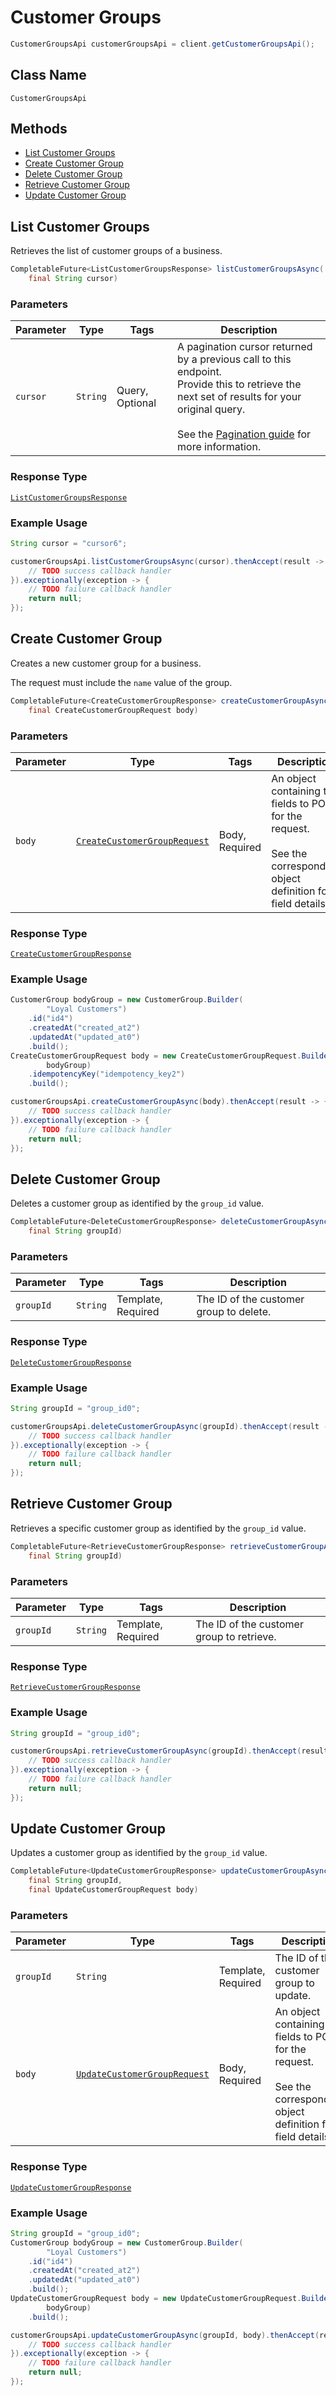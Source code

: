 # Customer Groups

```java
CustomerGroupsApi customerGroupsApi = client.getCustomerGroupsApi();
```

## Class Name

`CustomerGroupsApi`

## Methods

* [List Customer Groups](/doc/customer-groups.md#list-customer-groups)
* [Create Customer Group](/doc/customer-groups.md#create-customer-group)
* [Delete Customer Group](/doc/customer-groups.md#delete-customer-group)
* [Retrieve Customer Group](/doc/customer-groups.md#retrieve-customer-group)
* [Update Customer Group](/doc/customer-groups.md#update-customer-group)

## List Customer Groups

Retrieves the list of customer groups of a business.

```java
CompletableFuture<ListCustomerGroupsResponse> listCustomerGroupsAsync(
    final String cursor)
```

### Parameters

| Parameter | Type | Tags | Description |
|  --- | --- | --- | --- |
| `cursor` | `String` | Query, Optional | A pagination cursor returned by a previous call to this endpoint.<br>Provide this to retrieve the next set of results for your original query.<br><br>See the [Pagination guide](https://developer.squareup.com/docs/working-with-apis/pagination) for more information. |

### Response Type

[`ListCustomerGroupsResponse`](/doc/models/list-customer-groups-response.md)

### Example Usage

```java
String cursor = "cursor6";

customerGroupsApi.listCustomerGroupsAsync(cursor).thenAccept(result -> {
    // TODO success callback handler
}).exceptionally(exception -> {
    // TODO failure callback handler
    return null;
});
```

## Create Customer Group

Creates a new customer group for a business. 

The request must include the `name` value of the group.

```java
CompletableFuture<CreateCustomerGroupResponse> createCustomerGroupAsync(
    final CreateCustomerGroupRequest body)
```

### Parameters

| Parameter | Type | Tags | Description |
|  --- | --- | --- | --- |
| `body` | [`CreateCustomerGroupRequest`](/doc/models/create-customer-group-request.md) | Body, Required | An object containing the fields to POST for the request.<br><br>See the corresponding object definition for field details. |

### Response Type

[`CreateCustomerGroupResponse`](/doc/models/create-customer-group-response.md)

### Example Usage

```java
CustomerGroup bodyGroup = new CustomerGroup.Builder(
        "Loyal Customers")
    .id("id4")
    .createdAt("created_at2")
    .updatedAt("updated_at0")
    .build();
CreateCustomerGroupRequest body = new CreateCustomerGroupRequest.Builder(
        bodyGroup)
    .idempotencyKey("idempotency_key2")
    .build();

customerGroupsApi.createCustomerGroupAsync(body).thenAccept(result -> {
    // TODO success callback handler
}).exceptionally(exception -> {
    // TODO failure callback handler
    return null;
});
```

## Delete Customer Group

Deletes a customer group as identified by the `group_id` value.

```java
CompletableFuture<DeleteCustomerGroupResponse> deleteCustomerGroupAsync(
    final String groupId)
```

### Parameters

| Parameter | Type | Tags | Description |
|  --- | --- | --- | --- |
| `groupId` | `String` | Template, Required | The ID of the customer group to delete. |

### Response Type

[`DeleteCustomerGroupResponse`](/doc/models/delete-customer-group-response.md)

### Example Usage

```java
String groupId = "group_id0";

customerGroupsApi.deleteCustomerGroupAsync(groupId).thenAccept(result -> {
    // TODO success callback handler
}).exceptionally(exception -> {
    // TODO failure callback handler
    return null;
});
```

## Retrieve Customer Group

Retrieves a specific customer group as identified by the `group_id` value.

```java
CompletableFuture<RetrieveCustomerGroupResponse> retrieveCustomerGroupAsync(
    final String groupId)
```

### Parameters

| Parameter | Type | Tags | Description |
|  --- | --- | --- | --- |
| `groupId` | `String` | Template, Required | The ID of the customer group to retrieve. |

### Response Type

[`RetrieveCustomerGroupResponse`](/doc/models/retrieve-customer-group-response.md)

### Example Usage

```java
String groupId = "group_id0";

customerGroupsApi.retrieveCustomerGroupAsync(groupId).thenAccept(result -> {
    // TODO success callback handler
}).exceptionally(exception -> {
    // TODO failure callback handler
    return null;
});
```

## Update Customer Group

Updates a customer group as identified by the `group_id` value.

```java
CompletableFuture<UpdateCustomerGroupResponse> updateCustomerGroupAsync(
    final String groupId,
    final UpdateCustomerGroupRequest body)
```

### Parameters

| Parameter | Type | Tags | Description |
|  --- | --- | --- | --- |
| `groupId` | `String` | Template, Required | The ID of the customer group to update. |
| `body` | [`UpdateCustomerGroupRequest`](/doc/models/update-customer-group-request.md) | Body, Required | An object containing the fields to POST for the request.<br><br>See the corresponding object definition for field details. |

### Response Type

[`UpdateCustomerGroupResponse`](/doc/models/update-customer-group-response.md)

### Example Usage

```java
String groupId = "group_id0";
CustomerGroup bodyGroup = new CustomerGroup.Builder(
        "Loyal Customers")
    .id("id4")
    .createdAt("created_at2")
    .updatedAt("updated_at0")
    .build();
UpdateCustomerGroupRequest body = new UpdateCustomerGroupRequest.Builder(
        bodyGroup)
    .build();

customerGroupsApi.updateCustomerGroupAsync(groupId, body).thenAccept(result -> {
    // TODO success callback handler
}).exceptionally(exception -> {
    // TODO failure callback handler
    return null;
});
```


